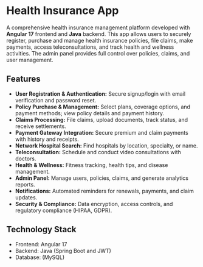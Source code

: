 # Health Insurance App

A comprehensive health insurance management platform developed with **Angular 17** frontend and **Java** backend. This app allows users to securely register, purchase and manage health insurance policies, file claims, make payments, access teleconsultations, and track health and wellness activities. The admin panel provides full control over policies, claims, and user management.

## Features

- **User Registration & Authentication:** Secure signup/login with email verification and password reset.
- **Policy Purchase & Management:** Select plans, coverage options, and payment methods; view policy details and payment history.
- **Claims Processing:** File claims, upload documents, track status, and receive settlements.
- **Payment Gateway Integration:** Secure premium and claim payments with history and receipts.
- **Network Hospital Search:** Find hospitals by location, specialty, or name.
- **Teleconsultation:** Schedule and conduct video consultations with doctors.
- **Health & Wellness:** Fitness tracking, health tips, and disease management.
- **Admin Panel:** Manage users, policies, claims, and generate analytics reports.
- **Notifications:** Automated reminders for renewals, payments, and claim updates.
- **Security & Compliance:** Data encryption, access controls, and regulatory compliance (HIPAA, GDPR).

## Technology Stack

- Frontend: Angular 17
- Backend: Java (Spring Boot and JWT)
- Database: (MySQL)
